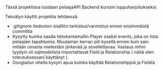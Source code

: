 Tässä projektissa luodaan pelaajaAPI Backend kurssin loppuharjoitukseksi. 


Tekoälyn käyttö projektia tehtäessä:

- .gitignore tiedoston sisällön tarkistus/varmistus ennen ensimmäistä committia
- Kysytty kuinka saada tietokantamallin Player osaksi events, joka on lista pelaajien tapahtumia. Muutaman kerran piti kysellä ennen kuin sain mitään omasta mielestäni järkevää ja sovellettavaa. Vastaus mihin tyydyin oli sqlmodelista importattavat Field ja Relationship ( näitä olen toteutuksessani käyttänyt ).
- Googlailun ohella kysyin apua kuinka käyttää Relationshippiä ja Fieldiä